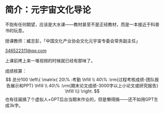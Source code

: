 # 简介：元宇宙文化导论

不抱有任何期望，应该是大水课——教材甚至不是正经教材，而是一本接近于科普书的玩意。

授课教师：臧志彭，「中国文化产业协会文化元宇宙专委会常务副主任」

346522311@qq.com

上课前拷上来一堆视频的时候就已经有那味了。

成绩核算：
$$
总分100 \left\{ \matrix{
  20\% :考勤 \hfill \\ 
  40\% :\rm{过程考核成绩-团队报告展示和PPT} \hfill \\ 
  40\% :\rm{期末论文成绩-3000字以上小论文或研究报告} \hfill \\}  \right.
$$
也有往届搞了个虚拟人+GPT后台当期末作业的，但是懒得搞——还不如用GPT生成3k字。
